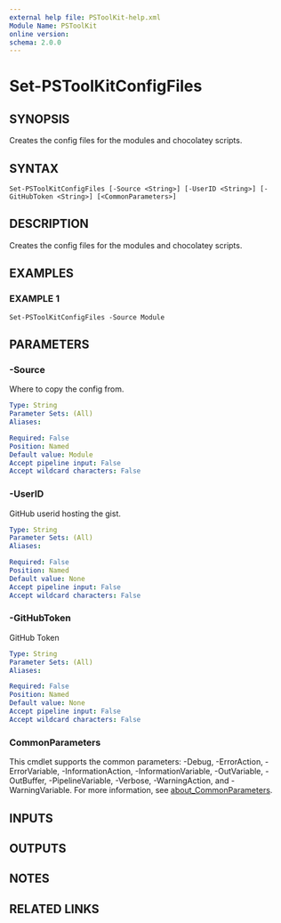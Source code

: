 ```yaml
---
external help file: PSToolKit-help.xml
Module Name: PSToolKit
online version:
schema: 2.0.0
---
```


# Set-PSToolKitConfigFiles

## SYNOPSIS
Creates the config files for the modules and chocolatey scripts.

## SYNTAX

```
Set-PSToolKitConfigFiles [-Source <String>] [-UserID <String>] [-GitHubToken <String>] [<CommonParameters>]
```

## DESCRIPTION
Creates the config files for the modules and chocolatey scripts.

## EXAMPLES

### EXAMPLE 1
```
Set-PSToolKitConfigFiles -Source Module
```

## PARAMETERS

### -Source
Where to copy the config from.

```yaml
Type: String
Parameter Sets: (All)
Aliases:

Required: False
Position: Named
Default value: Module
Accept pipeline input: False
Accept wildcard characters: False
```

### -UserID
GitHub userid hosting the gist.

```yaml
Type: String
Parameter Sets: (All)
Aliases:

Required: False
Position: Named
Default value: None
Accept pipeline input: False
Accept wildcard characters: False
```

### -GitHubToken
GitHub Token

```yaml
Type: String
Parameter Sets: (All)
Aliases:

Required: False
Position: Named
Default value: None
Accept pipeline input: False
Accept wildcard characters: False
```

### CommonParameters
This cmdlet supports the common parameters: -Debug, -ErrorAction, -ErrorVariable, -InformationAction, -InformationVariable, -OutVariable, -OutBuffer, -PipelineVariable, -Verbose, -WarningAction, and -WarningVariable. For more information, see [about_CommonParameters](http://go.microsoft.com/fwlink/?LinkID=113216).

## INPUTS

## OUTPUTS

## NOTES

## RELATED LINKS
